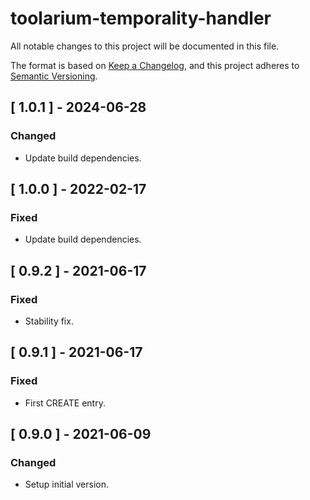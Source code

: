 # toolarium-temporality-handler

All notable changes to this project will be documented in this file.

The format is based on [Keep a Changelog](https://keepachangelog.com/en/1.0.0/),
and this project adheres to [Semantic Versioning](https://semver.org/spec/v2.0.0.html).

## [ 1.0.1 ] - 2024-06-28
### Changed
- Update build dependencies.

## [ 1.0.0 ] - 2022-02-17
### Fixed
- Update build dependencies.

## [ 0.9.2 ] - 2021-06-17
### Fixed
- Stability fix.

## [ 0.9.1 ] - 2021-06-17
### Fixed
- First CREATE entry.

## [ 0.9.0 ] - 2021-06-09
### Changed
- Setup initial version.

